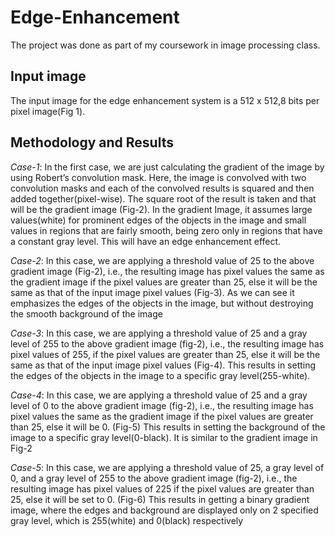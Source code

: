 # Edge-Enhancement
The project was done as part of my coursework in image processing class.
## Input image
The input image for the edge enhancement system is a 512 x 512,8 bits per pixel image(Fig 1).
## Methodology and Results

_Case-1_:
In the first case, we are just calculating the gradient of the image by using Robert’s convolution mask. Here, the image is convolved with two convolution masks and each of the convolved results is squared and then added together(pixel-wise). The square root of the result is taken and that will be the gradient image (Fig-2).
In the gradient Image, it assumes large values(white) for prominent edges of the objects in the image and small values in regions that are fairly smooth, being zero only in regions that have a constant gray level. This will have an edge enhancement effect.

_Case-2_:
In this case, we are applying a threshold value of 25 to the above gradient image (Fig-2), i.e., the resulting image has pixel values the same as the gradient image if the pixel values are greater than 25, else it will be the same as that of the input image pixel values (Fig-3).
As we can see it emphasizes the edges of the objects in the image, but without destroying the smooth background of the image

_Case-3_:
In this case, we are applying a threshold value of 25 and a gray level of 255 to the above gradient image (fig-2), i.e., the resulting image has pixel values of 255, if the pixel values are greater than 25, else it will be the same as that of the input image pixel values (Fig-4).
This results in setting the edges of the objects in the image to a specific gray level(255-white).

_Case-4_:
In this case, we are applying a threshold value of 25 and a gray level of 0 to the above gradient image (fig-2), i.e., the resulting image has pixel values the same as the gradient image if the pixel values are greater than 25, else it will be 0. (Fig-5)
This results in setting the background of the image to a specific gray level(0-black). It is similar to the gradient image in Fig-2

_Case-5_:
In this case, we are applying a threshold value of 25, a gray level of 0, and a gray level of 255 to the above gradient image (fig-2), i.e., the resulting image has pixel values of 225 if the pixel values are greater than 25, else it will be set to 0. (Fig-6)
This results in getting a binary gradient image, where the edges and background are displayed only on 2 specified gray level, which is 255(white) and 0(black) respectively

